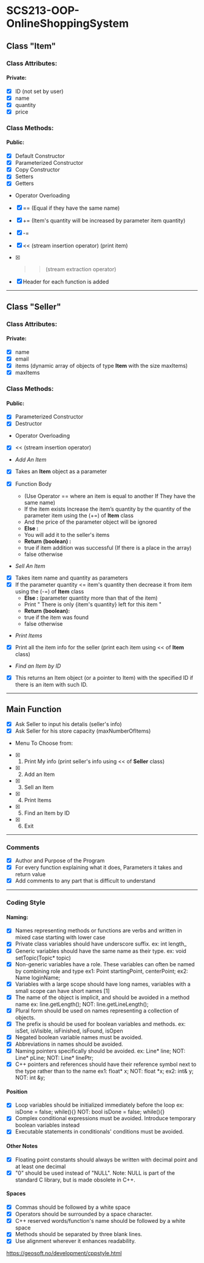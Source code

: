 # SCS213-OOP-OnlineShoppingSystem

## Class "Item"

### Class Attributes:

#### Private:

- [x] ID (not set by user)
- [x] name
- [x] quantity
- [x] price

### Class Methods:

#### Public:

- [x] Default Constructor
- [x] Parameterized Constructor
- [x] Copy Constructor
- [x] Setters
- [x] Getters
- Operator Overloading
- [x] == (Equal if they have the same name)
- [x] += (Item's quantity will be increased by parameter item quantity)
- [x] -=
- [x] << (stream insertion operator) (print item)
- [x] > > (stream extraction operator)

- [x] Header for each function is added

---

## Class "Seller"

### Class Attributes:

#### Private:

- [x] name
- [x] email
- [x] items (dynamic array of objects of type **Item** with the size maxItems)
- [x] maxItems

### Class Methods:

#### Public:

- [x] Parameterized Constructor
- [x] Destructor
- Operator Overloading
- [x] << (stream insertion operator)
- _Add An Item_
- [x] Takes an **Item** object as a parameter
- [x] Function Body

  - (Use Operator == where an item is equal to another If They have the same name)
  - If the item exists Increase the item’s quantity by the quantity of the parameter item using the (+=) of **Item** class
  - And the price of the parameter object will be ignored
  - **Else :**
  - You will add it to the seller's items
  - **Return (boolean) :**
  - true if item addition was successful (If there is a place in the array)
  - false otherwise

- _Sell An Item_
- [x] Takes item name and quantity as parameters
- [x] If the parameter quantity <= item's quantity then decrease it from item using the (-=) of **Item** class
  - **Else :** (parameter quantity more than that of the item)
  - Print " There is only {item's quantity} left for this item "
  - **Return (boolean):**
  - true if the item was found
  - false otherwise
- _Print Items_
- [x] Print all the item info for the seller (print each item using << of **Item** class)

- _Find an Item by ID_
- [x] This returns an Item object (or a pointer to Item) with the specified ID if there is an item with such ID.

---

## Main Function

- [x] Ask Seller to input his detalis (seller's info)
- [x] Ask Seller for his store capacity (maxNumberOfItems)
- Menu To Choose from:
- [x] 1. Print My info (print seller's info using << of **Seller** class)
- [x] 2. Add an Item
- [x] 3. Sell an Item
- [x] 4. Print Items
- [x] 5. Find an Item by ID
- [x] 6. Exit

---

### Comments

- [x] Author and Purpose of the Program
- [x] For every function explaining what it does, Parameters it takes and return value
- [x] Add comments to any part that is difficult to understand

---

### Coding Style

#### Naming:

- [x] Names representing methods or functions are verbs and written in mixed case starting with lower case
- [x] Private class variables should have underscore suffix. ex: int length\_
- [x] Generic variables should have the same name as their type. ex: void setTopic(Topic\* topic)
- [x] Non-generic variables have a role. These variables can often be named by combining role and type ex1: Point startingPoint, centerPoint; ex2: Name loginName;
- [x] Variables with a large scope should have long names, variables with a small scope can have short names [1]
- [x] The name of the object is implicit, and should be avoided in a method name ex: line.getLength(); NOT: line.getLineLength();
- [x] Plural form should be used on names representing a collection of objects.
- [x] The prefix is should be used for boolean variables and methods. ex: isSet, isVisible, isFinished, isFound, isOpen
- [x] Negated boolean variable names must be avoided.
- [x] Abbreviations in names should be avoided.
- [x] Naming pointers specifically should be avoided. ex: Line* line; NOT: Line* pLine; NOT: Line\* linePtr;
- [x] C++ pointers and references should have their reference symbol next to the type rather than to the name ex1: float* x; NOT: float *x; ex2: int& y; NOT: int &y;

#### Position

- [x] Loop variables should be initialized immediately before the loop ex: isDone = false; while(){} NOT: bool isDone = false; while(){}
- [x] Complex conditional expressions must be avoided. Introduce temporary boolean variables instead
- [x] Executable statements in conditionals' conditions must be avoided.

#### Other Notes

- [x] Floating point constants should always be written with decimal point and at least one decimal
- [x] "0" should be used instead of "NULL". Note: NULL is part of the standard C library, but is made obsolete in C++.

#### Spaces

- [x] Commas should be followed by a white space
- [x] Operators should be surrounded by a space character.
- [x] C++ reserved words/function's name should be followed by a white space
- [x] Methods should be separated by three blank lines.
- [x] Use alignment wherever it enhances readability.

https://geosoft.no/development/cppstyle.html
